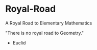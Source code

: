 # Royal-Road
A Royal Road to Elementary Mathematics 

"There is no royal road to Geometry."
- Euclid
